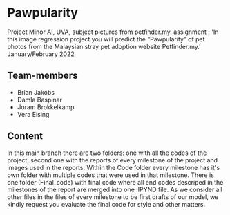 # Pawpularity
Project Minor AI, UVA, subject pictures from petfinder.my. assignment : 'In this image regression project you will predict the “Pawpularity” of pet photos from the Malaysian stray pet adoption website Petfinder.my.' January/February 2022

## Team-members
* Brian Jakobs
* Damla Baspinar
* Joram Brokkelkamp
* Vera Eising

## Content
In this main branch there are two folders: one with all the codes of the project, second one with the reports of every milestone of the project and images used in the reports.
Within the Code folder every milestone has it's own folder with multiple codes that were used in that milestone. There is one folder (Final_code) with final code where all end codes descriped in the milestones of the report are merged into one .IPYND file. As we consider all other files in the files of every milestone to be first drafts of our model, we kindly request you evaluate the final code for style and other matters. 


